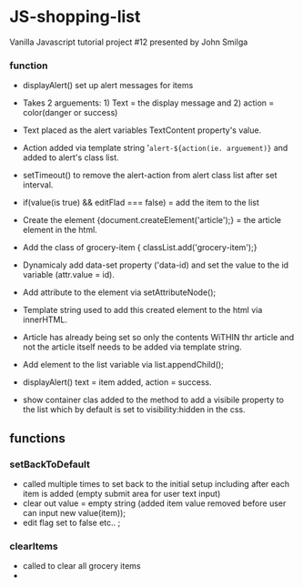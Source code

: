 # JS-shopping-list
Vanilla Javascript tutorial project #12 presented by John Smilga


### function
- displayAlert() set up alert messages for items
- Takes 2 arguements: 1) Text = the display message and 2) action = color(danger or success)
- Text placed as the alert variables TextContent property's value.
- Action added via template string '`alert-${action(ie. arguement)}` and added to alert's  class list.

- setTimeout() to remove the alert-action from alert class list after set interval.

- if(value(is true) && editFlad === false) = add the item to the list 
- Create the element {document.createElement('article');} = the article element in the html.
- Add the class of grocery-item { classList.add('grocery-item');}
- Dynamicaly add data-set property ('data-id) and set the value to the id variable (attr.value = id). 
- Add attribute to the element via setAttributeNode();
- Template string used to add this created element to the html via innerHTML.
- Article has already being set so only the contents WiTHIN thr article and not the article itself needs to be added via template string.
- Add element to the list variable via list.appendChild();
- displayAlert() text = item added, action = success.
- show container clas added to the method to add a visibile property to the list which by default is set to visibility:hidden in the css.

## functions 
### setBackToDefault 
- called multiple times to set back to the initial setup including after each item is added (empty submit area for user text input)
- clear out value = empty string (added item value removed before user can input new value(item));
- edit flag set to false etc.. ;

### clearItems
- called to clear all grocery items
- 